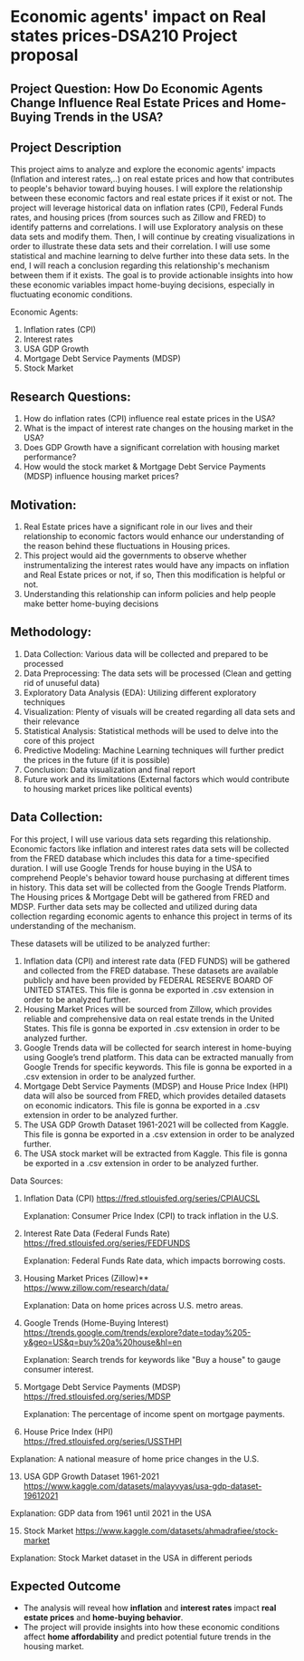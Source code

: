 # Economic agents' impact on Real states prices-DSA210 Project proposal                                                                                                    

## Project Question: How Do Economic Agents Change Influence Real Estate Prices and Home-Buying Trends in the USA?

## Project Description
This project aims to analyze and explore the economic agents' impacts (Inflation and interest rates,..) on real estate prices and how that contributes to people's behavior toward buying houses.
I will explore the relationship between these economic factors and real estate prices if it exist or not. The project will leverage historical data on inflation rates (CPI), Federal Funds rates, and housing prices (from sources such as Zillow and FRED) to identify patterns and correlations.
I will use Exploratory analysis on these data sets and modify them. Then, I will continue by creating visualizations in order to illustrate these data sets and their correlation. I will use some statistical and machine learning to delve further into these data sets.
In the end, I will reach a conclusion regarding this relationship's mechanism between them if it exists. The goal is to provide actionable insights into how these economic variables impact home-buying decisions, especially in fluctuating economic conditions.

Economic Agents:
1) Inflation rates (CPI)
2) Interest rates
3) USA GDP Growth
4) Mortgage Debt Service Payments (MDSP)
5) Stock Market
   
## Research Questions:
1. How do inflation rates (CPI) influence real estate prices in the USA?
2. What is the impact of interest rate changes on the housing market in the USA?
3. Does GDP Growth have a significant correlation with housing market performance?
4. How would the stock market & Mortgage Debt Service Payments (MDSP) influence housing market prices?
      
## Motivation: 
1) Real Estate prices have a significant role in our lives and their relationship to economic factors would enhance our understanding of the reason behind these fluctuations in Housing prices.
2) This project would aid the governments to observe whether instrumentalizing the interest rates would have any impacts on inflation and Real Estate prices or not, if so, Then this modification is helpful or not.
3) Understanding this relationship can inform policies and help people make better home-buying decisions

## Methodology:
1) Data Collection: Various data will be collected and prepared to be processed
2) Data Preprocessing: The data sets will be processed (Clean and getting rid of unuseful data)
3) Exploratory Data Analysis (EDA): Utilizing different exploratory techniques
4) Visualization: Plenty of visuals will be created regarding all data sets and their relevance
5) Statistical Analysis: Statistical methods will be used to delve into the core of this project
6) Predictive Modeling: Machine Learning techniques will further predict the prices in the future (if it is possible)
7) Conclusion: Data visualization and final report
8) Future work and its limitations (External factors which would contribute to housing market prices like political events)

## Data Collection:
For this project, I will use various data sets regarding this relationship.
Economic factors like inflation and interest rates data sets will be collected from the FRED database which includes this data for a time-specified duration.
I will use Google Trends for house buying in the USA to comprehend People's behavior toward house purchasing at different times in history. This data set will be collected from the Google Trends Platform.
The Housing prices & Mortgage Debt will be gathered from FRED and MDSP.
Further data sets may be collected and utilized during data collection regarding economic agents to enhance this project in terms of its understanding of the mechanism.

These datasets will be utilized to be analyzed further:
1) Inflation data (CPI) and interest rate data (FED FUNDS) will be gathered and collected from the FRED database. These datasets are available publicly and have been provided by FEDERAL RESERVE BOARD OF UNITED STATES. This file is gonna be exported in .csv extension in order to be analyzed further.
2) Housing Market Prices will be sourced from Zillow, which provides reliable and comprehensive data on real estate trends in the United States. This file is gonna be exported in .csv extension in order to be analyzed further.
3) Google Trends data will be collected for search interest in home-buying using Google’s trend platform. This data can be extracted manually from Google Trends for specific keywords. This file is gonna be exported in a .csv extension in order to be analyzed further.
4) Mortgage Debt Service Payments (MDSP) and House Price Index (HPI) data will also be sourced from FRED, which provides detailed datasets on economic indicators. This file is gonna be exported in a .csv extension in order to be analyzed further.
5) The USA GDP Growth Dataset 1961-2021 will be collected from Kaggle. This file is gonna be exported in a .csv extension in order to be analyzed further.
6) The USA stock market will be extracted from Kaggle. This file is gonna be exported in a .csv extension in order to be analyzed further.

Data Sources:
1. Inflation Data (CPI)
   https://fred.stlouisfed.org/series/CPIAUCSL


   Explanation: Consumer Price Index (CPI) to track inflation in the U.S.

3. Interest Rate Data (Federal Funds Rate)
   https://fred.stlouisfed.org/series/FEDFUNDS

   
   Explanation: Federal Funds Rate data, which impacts borrowing costs.

5. Housing Market Prices (Zillow)**  
   https://www.zillow.com/research/data/

   
   Explanation: Data on home prices across U.S. metro areas.

7. Google Trends (Home-Buying Interest)  
   https://trends.google.com/trends/explore?date=today%205-y&geo=US&q=buy%20a%20house&hl=en

   
   Explanation: Search trends for keywords like "Buy a house" to gauge consumer interest.

9. Mortgage Debt Service Payments (MDSP) 
   https://fred.stlouisfed.org/series/MDSP

   
   Explanation: The percentage of income spent on mortgage payments.

11. House Price Index (HPI)  
   https://fred.stlouisfed.org/series/USSTHPI


   Explanation: A national measure of home price changes in the U.S.

13. USA GDP Growth Dataset 1961-2021
   https://www.kaggle.com/datasets/malayvyas/usa-gdp-dataset-19612021


   Explanation: GDP data from 1961 until 2021 in the USA

15. Stock Market
   https://www.kaggle.com/datasets/ahmadrafiee/stock-market


   Explanation: Stock Market dataset in the USA in different periods

## Expected Outcome
- The analysis will reveal how **inflation** and **interest rates** impact **real estate prices** and **home-buying behavior**.
- The project will provide insights into how these economic conditions affect **home affordability** and predict potential future trends in the housing market.
